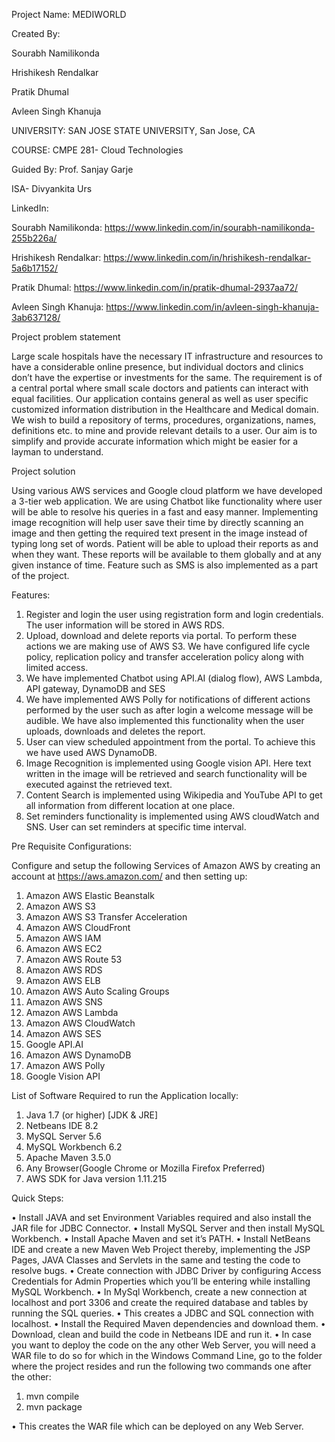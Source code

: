 Project Name: MEDIWORLD 

Created By: 

Sourabh Namilikonda

Hrishikesh Rendalkar

Pratik Dhumal

Avleen Singh Khanuja

UNIVERSITY: SAN JOSE STATE UNIVERSITY, San Jose, CA

COURSE: CMPE 281- Cloud Technologies

Guided By: Prof. Sanjay Garje

ISA- Divyankita Urs

LinkedIn: 

Sourabh Namilikonda: https://www.linkedin.com/in/sourabh-namilikonda-255b226a/

Hrishikesh Rendalkar: https://www.linkedin.com/in/hrishikesh-rendalkar-5a6b17152/

Pratik Dhumal: https://www.linkedin.com/in/pratik-dhumal-2937aa72/

Avleen Singh Khanuja: https://www.linkedin.com/in/avleen-singh-khanuja-3ab637128/


Project problem statement

Large scale hospitals have the necessary IT infrastructure and resources to have a considerable online presence, but individual doctors and clinics don’t have the expertise or investments for the same. The requirement is of a central portal where small scale doctors and patients can interact with equal facilities. Our application contains general as well as user specific customized information distribution in the Healthcare and Medical domain. We wish to build a repository of terms, procedures, organizations, names, definitions etc. to mine and provide relevant details to a user. Our aim is to simplify and provide accurate information which might be easier for a layman to understand.

Project solution

Using various AWS services and Google cloud platform we have developed a 3-tier web application. We are using Chatbot like functionality where user will be able to resolve his queries in a fast and easy manner. Implementing image recognition will help user save their time by directly scanning an image and then getting the required text present in the image instead of typing long set of words. Patient will be able to upload their reports as and when they want. These reports will be available to them globally and at any given instance of time. Feature such as SMS is also implemented as a part of the project.

Features:

1.	Register and login the user using registration form and login credentials. The user information will be stored in AWS RDS.
2.	Upload, download and delete reports via portal. To perform these actions we are making use of AWS S3. We have configured life cycle policy, replication policy and transfer acceleration policy along with limited access.
3.	We have implemented Chatbot using API.AI (dialog flow), AWS Lambda, API gateway, DynamoDB and SES
4.	We have implemented AWS Polly for notifications of different actions performed by the user such as after login a welcome message will be audible. We have also implemented this functionality when the user uploads, downloads and deletes the report.
5.	User can view scheduled appointment from the portal. To achieve this we have used AWS DynamoDB.
6.	Image Recognition is implemented using Google vision API. Here text written in the image will be retrieved and search functionality will be executed against the retrieved text.
7.	Content Search is implemented using Wikipedia and YouTube API to get all information from different location at one place.
8.	Set reminders functionality is implemented using AWS cloudWatch and SNS. User can set reminders at specific time interval.
 

Pre Requisite Configurations:

Configure and setup the following Services of Amazon AWS by creating an account at https://aws.amazon.com/ and then setting up:

1.	Amazon AWS Elastic Beanstalk
2.	Amazon AWS S3
3.	Amazon AWS S3 Transfer Acceleration
4.	Amazon AWS CloudFront
5.	Amazon AWS IAM 
6.	Amazon AWS EC2
7.	Amazon AWS Route 53
8.	Amazon AWS RDS
9.	Amazon AWS ELB
10.	Amazon AWS Auto Scaling Groups
11.	Amazon AWS SNS
12.	Amazon AWS Lambda
13.	Amazon AWS CloudWatch
14.	Amazon AWS SES
15.	Google API.AI
16.	Amazon AWS DynamoDB
17.	Amazon AWS Polly
18.	Google Vision API

List of Software Required to run the Application locally:

1. Java 1.7 (or higher) [JDK & JRE]
2. Netbeans IDE 8.2
3. MySQL Server 5.6
4. MySQL Workbench 6.2
5. Apache Maven 3.5.0
6. Any Browser(Google Chrome or Mozilla Firefox Preferred)
7. AWS SDK for Java version 1.11.215


Quick Steps:

•	Install JAVA and set Environment Variables required and also install the JAR file for JDBC Connector.
•	Install MySQL Server and then install MySQL Workbench. 
•	Install Apache Maven and set it’s PATH.
•	Install NetBeans IDE and create a new Maven Web Project thereby, implementing the JSP Pages, JAVA Classes and Servlets in the same and testing the code to resolve bugs.
•	Create connection with JDBC Driver by configuring Access Credentials for Admin Properties which you’ll be entering while installing MySQL Workbench. 
•	In MySql Workbench, create a new connection at localhost and port 3306 and create the required database and tables by running the SQL queries.
•	This creates a JDBC and SQL connection with localhost.
•	Install the Required Maven dependencies and download them.
•	Download, clean and build the code in Netbeans IDE and run it.
•	In case you want to deploy the code on the any other Web Server, you will need a WAR file to do so for which in the Windows Command Line, go to the folder where the project resides and run the following two commands one after the other:
1)	mvn compile
2)	mvn package

•	This creates the WAR file which can be deployed on any Web Server.


